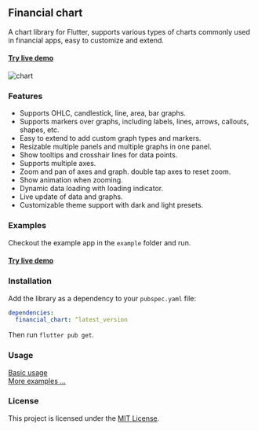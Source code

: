 ## Financial chart

A chart library for Flutter, supports various types of charts commonly used in financial apps, 
easy to customize and extend.

#### [Try live demo](https://cjjapan.github.io/financial_chart)

![chart](doc/assets/screen.gif)

### Features
- Supports OHLC, candlestick, line, area, bar graphs.
- Supports markers over graphs, including labels, lines, arrows, callouts, shapes, etc.
- Easy to extend to add custom graph types and markers.
- Resizable multiple panels and multiple graphs in one panel.
- Show tooltips and crosshair lines for data points.
- Supports multiple axes.
- Zoom and pan of axes and graph. double tap axes to reset zoom.
- Show animation when zooming.
- Dynamic data loading with loading indicator.
- Live update of data and graphs.
- Customizable theme support with dark and light presets.

### Examples
Checkout the example app in the `example` folder and run.
#### [Try live demo](https://cjjapan.github.io/financial_chart)

### Installation
Add the library as a dependency to your `pubspec.yaml` file:
```yaml
dependencies:
  financial_chart: ^latest_version
```
Then run `flutter pub get`.

### Usage
[Basic usage](https://github.com/cjjapan/financial_chart/tree/main/example/lib/demos/basic.dart)  
[More examples ...](https://github.com/cjjapan/financial_chart/tree/main/example/lib/demos)

### License
This project is licensed under the [MIT License](https://github.com/cjjapan/financial_chart/tree/main/LICENSE).

